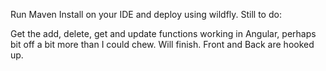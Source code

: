 Run Maven Install on your IDE and deploy using wildfly. Still to do:

Get the add, delete, get and update functions working in Angular, perhaps bit off a bit more than I could chew. Will finish. Front and Back are hooked up. 